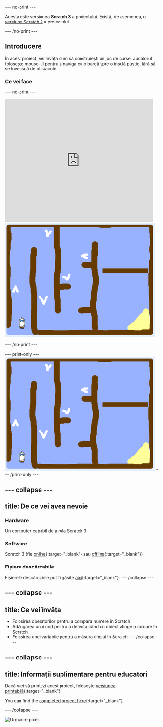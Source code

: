 \--- no-print \---

Acesta este versiunea **Scratch 3** a proiectului. Există, de asemenea, o [versiune Scratch 2](https://projects.raspberrypi.org/en/projects/boat-race-scratch2) a proiectului.

\--- /no-print \---

## Introducere

În acest proiect, vei învăța cum să construiești un joc de curse. Jucătorul folosește mouse-ul pentru a naviga cu o barcă spre o insulă pustie, fără să se lovească de obstacole.

### Ce vei face

\--- no-print \---

<div class="scratch-preview">
  <iframe allowtransparency="true" width="485" height="402" src="https://scratch.mit.edu/projects/embed/276662533/?autostart=false" frameborder="0" scrolling="no"></iframe>
  <img src="images/boat_race_demo.png">
</div>

\--- /no-print \---

\--- print-only \--- ![boat race demo](images/boat_race_demo.png) \--- /print-only \---

## \--- collapse \---

## title: De ce vei avea nevoie

### Hardware

Un computer capabil de a rula Scratch 3

### Software

Scratch 3 (fie [online](https://rpf.io/scratchon){:target="_blank"} sau [offline](https://rpf.io/scratchoff){:target="_blank"})

### Fișiere descărcabile

Fișierele descărcabile pot fi găsite [aici](http://rpf.io/p/en/boat-race-go){:target="_blank"}. \--- /collapse \---

## \--- collapse \---

## title: Ce vei învăța

- Folosirea operatorilor pentru a compara numere în Scratch
- Adăugarea unui cod pentru a detecta când un obiect atinge o culoare în Scratch
- Folosirea unei variabile pentru a măsura timpul în Scratch \--- /collapse \---

## \--- collapse \---

## title: Informații suplimentare pentru educatori

Dacă vrei să printezi acest proiect, folosește [versiunea printabilă](https://projects.raspberrypi.org/en/projects/boat-race/print){:target="_blank"}.

You can find the [completed project here](http://rpf.io/p/en/boat-race-get){:target="_blank"}.

\--- /collapse \---

![Urmărire pixeli](https://code.org/api/hour/begin_codeclub_boatrace.png)